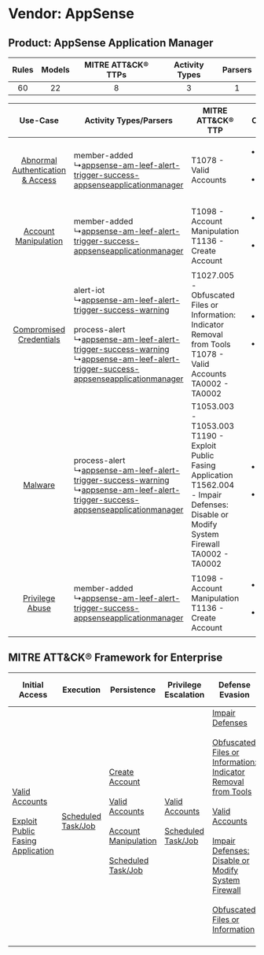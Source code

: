 Vendor: AppSense
================
Product: AppSense Application Manager
-------------------------------------
| Rules | Models | MITRE ATT&CK® TTPs | Activity Types | Parsers |
|:-----:|:------:|:------------------:|:--------------:|:-------:|
|  60   |   22   |         8          |       3        |    1    |

|    Use-Case    | Activity Types/Parsers    | MITRE ATT&CK® TTP    | Content    |
|:----:| ---- | ---- | ---- |
| [Abnormal Authentication & Access](../../../UseCases/uc_abnormal_authentication_&_access.md) |  member-added<br> ↳[appsense-am-leef-alert-trigger-success-appsenseapplicationmanager](Ps/pC_appsenseamleefalerttriggersuccessappsenseapplicationmanager.md)<br>    | T1078 - Valid Accounts<br>    | [<ul><li>3 Rules</li></ul><ul><li>1 Models</li></ul>](RM/r_m_appsense_appsense_application_manager_Abnormal_Authentication_&_Access.md) |
|    [Account Manipulation](../../../UseCases/uc_account_manipulation.md)    |  member-added<br> ↳[appsense-am-leef-alert-trigger-success-appsenseapplicationmanager](Ps/pC_appsenseamleefalerttriggersuccessappsenseapplicationmanager.md)<br>    | T1098 - Account Manipulation<br>T1136 - Create Account<br>    | [<ul><li>24 Rules</li></ul><ul><li>12 Models</li></ul>](RM/r_m_appsense_appsense_application_manager_Account_Manipulation.md)    |
|          [Compromised Credentials](../../../UseCases/uc_compromised_credentials.md)          |  alert-iot<br> ↳[appsense-am-leef-alert-trigger-success-warning](Ps/pC_appsenseamleefalerttriggersuccesswarning.md)<br><br> process-alert<br> ↳[appsense-am-leef-alert-trigger-success-warning](Ps/pC_appsenseamleefalerttriggersuccesswarning.md)<br> ↳[appsense-am-leef-alert-trigger-success-appsenseapplicationmanager](Ps/pC_appsenseamleefalerttriggersuccessappsenseapplicationmanager.md)<br> | T1027.005 - Obfuscated Files or Information: Indicator Removal from Tools<br>T1078 - Valid Accounts<br>TA0002 - TA0002<br>    | [<ul><li>10 Rules</li></ul><ul><li>4 Models</li></ul>](RM/r_m_appsense_appsense_application_manager_Compromised_Credentials.md)         |
|    [Malware](../../../UseCases/uc_malware.md)    |  process-alert<br> ↳[appsense-am-leef-alert-trigger-success-warning](Ps/pC_appsenseamleefalerttriggersuccesswarning.md)<br> ↳[appsense-am-leef-alert-trigger-success-appsenseapplicationmanager](Ps/pC_appsenseamleefalerttriggersuccessappsenseapplicationmanager.md)<br>    | T1053.003 - T1053.003<br>T1190 - Exploit Public Fasing Application<br>T1562.004 - Impair Defenses: Disable or Modify System Firewall<br>TA0002 - TA0002<br> | [<ul><li>25 Rules</li></ul><ul><li>7 Models</li></ul>](RM/r_m_appsense_appsense_application_manager_Malware.md)    |
|    [Privilege Abuse](../../../UseCases/uc_privilege_abuse.md)    |  member-added<br> ↳[appsense-am-leef-alert-trigger-success-appsenseapplicationmanager](Ps/pC_appsenseamleefalerttriggersuccessappsenseapplicationmanager.md)<br>    | T1098 - Account Manipulation<br>T1136 - Create Account<br>    | [<ul><li>24 Rules</li></ul><ul><li>12 Models</li></ul>](RM/r_m_appsense_appsense_application_manager_Privilege_Abuse.md)    |

MITRE ATT&CK® Framework for Enterprise
--------------------------------------
| Initial Access                                                                                                                                            | Execution                                                               | Persistence                                                                                                                                                                                                                                                                            | Privilege Escalation                                                                                                                       | Defense Evasion                                                                                                                                                                                                                                                                                                                                                                                                                                              | Credential Access | Discovery | Lateral Movement | Collection | Command and Control | Exfiltration | Impact |
| --------------------------------------------------------------------------------------------------------------------------------------------------------- | ----------------------------------------------------------------------- | -------------------------------------------------------------------------------------------------------------------------------------------------------------------------------------------------------------------------------------------------------------------------------------- | ------------------------------------------------------------------------------------------------------------------------------------------ | ------------------------------------------------------------------------------------------------------------------------------------------------------------------------------------------------------------------------------------------------------------------------------------------------------------------------------------------------------------------------------------------------------------------------------------------------------------ | ----------------- | --------- | ---------------- | ---------- | ------------------- | ------------ | ------ |
| [Valid Accounts](https://attack.mitre.org/techniques/T1078)<br><br>[Exploit Public Fasing Application](https://attack.mitre.org/techniques/T1190)<br><br> | [Scheduled Task/Job](https://attack.mitre.org/techniques/T1053)<br><br> | [Create Account](https://attack.mitre.org/techniques/T1136)<br><br>[Valid Accounts](https://attack.mitre.org/techniques/T1078)<br><br>[Account Manipulation](https://attack.mitre.org/techniques/T1098)<br><br>[Scheduled Task/Job](https://attack.mitre.org/techniques/T1053)<br><br> | [Valid Accounts](https://attack.mitre.org/techniques/T1078)<br><br>[Scheduled Task/Job](https://attack.mitre.org/techniques/T1053)<br><br> | [Impair Defenses](https://attack.mitre.org/techniques/T1562)<br><br>[Obfuscated Files or Information: Indicator Removal from Tools](https://attack.mitre.org/techniques/T1027/005)<br><br>[Valid Accounts](https://attack.mitre.org/techniques/T1078)<br><br>[Impair Defenses: Disable or Modify System Firewall](https://attack.mitre.org/techniques/T1562/004)<br><br>[Obfuscated Files or Information](https://attack.mitre.org/techniques/T1027)<br><br> |                   |           |                  |            |                     |              |        |